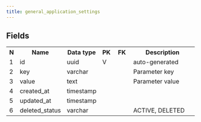 ```yaml
---
title: general_application_settings 
---
```


## Fields

<table style="width: 100%">
    <colgroup>
       <col span="1" style="width: 3%;"/>
       <col span="1" style="width: 12%;"/>
       <col span="1" style="width: 10%;"/>
       <col span="1" style="width: 3%;"/>
       <col span="1" style="width: 12%;"/>
       <col span="1" style="width: 60%;"/>
    </colgroup>
  <tr>
    <th>N</th>
    <th>Name</th>
    <th>Data type</th>
    <th>PK</th>
    <th>FK</th>
    <th>Description</th>
  </tr>
<tr><td>1</td><td>id</td><td>uuid</td><td>V</td><td></td><td>auto-generated</td></tr>
<tr><td>2</td><td>key</td><td>varchar</td><td></td><td></td><td>Parameter key</td></tr>
<tr><td>3</td><td>value</td><td>text</td><td></td><td></td><td>Parameter value</td></tr>
<tr><td>4</td><td>created_at</td><td>timestamp</td><td></td><td></td><td></td></tr>
<tr><td>5</td><td>updated_at</td><td>timestamp</td><td></td><td></td><td></td></tr>
<tr><td>6</td><td>deleted_status</td><td>varchar</td><td></td><td></td><td>ACTIVE, DELETED</td></tr>

</table>